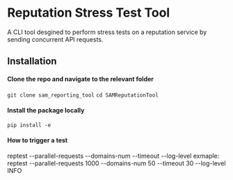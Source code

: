 
# **Reputation Stress Test Tool**

A CLI tool desgined to perform stress tests on a reputation service by sending concurrent API requests.

## Installation 

#### Clone the repo and navigate to the relevant folder
`git clone sam_reporting_tool`
`cd SAMReputationTool`

#### Install the package locally
`pip install -e`

#### How to trigger a test
reptest --parallel-requests <number> --domains-num <number> --timeout <seconds> --log-level <level>
exmaple:
reptest --parallel-requests 1000 --domains-num 50 --timeout 30 --log-level INFO

